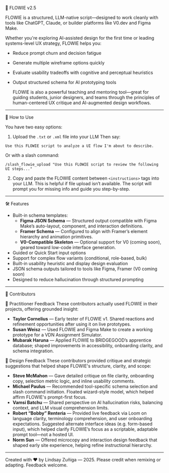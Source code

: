 🧩 FLOWIE v2.5

FLOWIE is a structured, LLM-native script—designed to work cleanly with tools like ChatGPT, Claude, or builder platforms like V0.dev and Figma Make.

Whether you're exploring AI-assisted design for the first time or leading systems-level UX strategy, FLOWIE helps you:

- Reduce prompt churn and decision fatigue
- Generate multiple wireframe options quickly
- Evaluate usability tradeoffs with cognitive and perceptual heuristics
- Output structured schema for AI prototyping tools

  FLOWIE is also a powerful teaching and mentoring tool—great for guiding students, junior designers, and teams through the principles of human-centered UX critique and AI-augmented design workflows.  
---

🚀 How to Use

You have two easy options:

1. Upload the `.txt` or `.xml` file into your LLM
Then say:
``` 
Use this FLOWIE script to analyze a UI flow I'm about to describe.
```

Or with a slash command:
``` 
/slash_flowie_upload "Use this FLOWIE script to review the following UI steps..."
```

2. Copy and paste the FLOWIE content between `<instructions>` tags into your LLM.
This is helpful if file upload isn’t available. The script will prompt you for missing info and guide you step-by-step.

---

🛠️ Features
- Built-in schema templates:
  - **Figma JSON Schema** — Structured output compatible with Figma Make’s auto-layout, component, and interaction definitions.
  - **Framer Schema** — Configured to align with Framer’s element hierarchy and animation primitives.
  - **V0-Compatible Skeleton** — Optional support for V0 (coming soon), geared toward low-code interface generation.
- Guided or Quick Start input options
- Support for complex flow variants (conditional, role-based, bulk)
- Built-in usability heuristic and display design evaluation
- JSON schema outputs tailored to tools like Figma, Framer (V0 coming soon)
- Designed to reduce hallucination through structured prompting

---

🙌 Contributors

🧪 Practitioner Feedback
These contributors actually used FLOWIE in their projects, offering grounded insight:

- **Taylor Cornelius** — Early tester of FLOWIE v1. Shared reactions and refinement opportunities after using it on live prototypes.
- **Susan Weisz** — Used FLOWIE and Figma Make to create a working prototype for a VDN Assignment Simulator.
- **Mubarak Haruna** — Applied FLOWIE to BRIDGEGOOD’s apprentice database; shaped improvements in accessibility, onboarding clarity, and schema integration.

🧠 Design Feedback
These contributors provided critique and strategic suggestions that helped shape FLOWIE's structure, clarity, and scope:

- **Steve McMahon** — Gave detailed critique on file clarity, onboarding copy, selection metric logic, and inline usability comments.
- **Michael Paulus** — Recommended tool-specific schema selection and slash command initiation. Floated wizard-style model, which helped affirm FLOWIE's prompt-first focus.
- **Vamsi Batchu** — Shared perspective on AI hallucination risks, balancing context, and LLM visual comprehension limits.
- **Robert “Bobby” Renteria** — Provided live feedback via Loom on language clarity, terminology comprehension, and user onboarding expectations. Suggested alternate interface ideas (e.g. form-based input), which helped clarify FLOWIE’s focus as a scriptable, adaptable prompt tool—not a hosted UI.
- **Norm Sun** — Offered microcopy and interaction design feedback that shaped early site experience, helping refine instructional hierarchy.

---

Created with ❤️ by Lindsay Zuñiga — 2025. Please credit when remixing or adapting. Feedback welcome.
